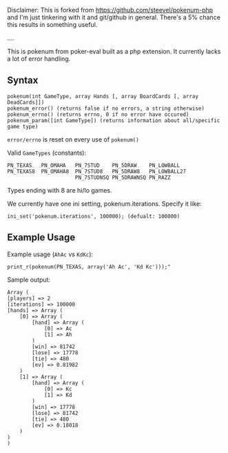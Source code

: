 Disclaimer: This is forked from https://github.com/steevel/pokenum-php and I'm just tinkering with it and git/github in general. There's a 5% chance this results in something useful.

....

This is pokenum from poker-eval built as a php extension.
It currently lacks a lot of error handling.

## Syntax 

    pokenum(int GameType, array Hands [, array BoardCards [, array DeadCards]])
    pokenum_error() (returns false if no errors, a string otherwise)
    pokenum_errno() (returns errno, 0 if no error have occured)
    pokenum_param([int GameType]) (returns information about all/specific game type)

`error/errno` is reset on every use of `pokenum()`


Valid `GameTypes` (constants):

    PN_TEXAS   PN_OMAHA   PN_7STUD    PN_5DRAW    PN_LOWBALL
    PN_TEXAS8  PN_OMAHA8  PN_7STUD8   PN_5DRAW8   PN_LOWBALL27
                          PN_7STUDNSQ PN_5DRAWNSQ PN_RAZZ

Types ending with 8 are hi/lo games.

We currently have one ini setting, pokenum.iterations.
Specify it like: 

    ini_set('pokenum.iterations', 100000); (defualt: 100000)


## Example Usage

Example usage (`AhAc` vs `KdKc`):

    print_r(pokenum(PN_TEXAS, array('Ah Ac', 'Kd Kc')));"
    
Sample output:

    Array (
	[players] => 2
	[iterations] => 100000
	[hands] => Array (
		[0] => Array (
			[hand] => Array (
				[0] => Ac
				[1] => Ah
			)
			[win] => 81742
			[lose] => 17778
			[tie] => 480
			[ev] => 0.81982
		)
		[1] => Array (
			[hand] => Array (
				[0] => Kc
				[1] => Kd
			)
			[win] => 17778
			[lose] => 81742
			[tie] => 480
			[ev] => 0.18018
		)
	)
    )
